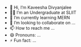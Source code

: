 - 👋 Hi, I’m Kaveesha Divyanjalee
- 🧑‍🎓 I’m an Undergraduate at SLIIT
- 🌱 I’m currently learning MERN
- 💞️ I’m looking to collaborate on ...
- 📫 How to reach me ...
- 😄 Pronouns: ...
- ⚡ Fun fact: ...

<!---
kaveeshaDivyanjalee/kaveeshaDivyanjalee is a ✨ special ✨ repository because its `README.md` (this file) appears on your GitHub profile.
You can click the Preview link to take a look at your changes.
--->

